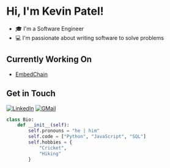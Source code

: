 # Hi, I'm Kevin Patel!

- 🎓 I'm a Software Engineer
- 💻 I'm passionate about writing software to solve problems

## Currently Working On

- [EmbedChain](https://github.com/embedchain/embedchain)

## Get in Touch

[![LinkedIn](https://img.shields.io/badge/LinkedIn-0077B5?style=for-the-badge&logo=linkedin&logoColor=white)](https://www.linkedin.com/in/kevin-patel-3ab844192/) [![GMail](https://img.shields.io/badge/Gmail-D14836?style=for-the-badge&logo=gmail&logoColor=white)](mailto:kevinmanojpatel@gmail.com)

```python
class Bio:
    def __init__(self):
        self.pronouns = "he | him"
        self.code = ["Python", "JavaScript", "SQL"]
        self.hobbies = {
            "Cricket",
            "Hiking"
        }

```

